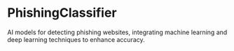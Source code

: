 # PhishingClassifier
 AI models for detecting phishing websites, integrating machine learning and deep learning techniques to enhance accuracy.
